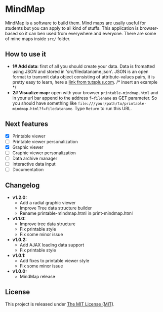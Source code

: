 # MindMap
MindMap is a software to build them. Mind maps are usally useful for students but you can apply to all kind of stuffs. This application is browser-based so it can ben used from everywhere and everyone. There are some of mine maps inside `src/` folder.

## How to use it
* **1# Add data:** first of all you should create your data. Data is fromatted using JSON and stored in 'src/filedataname.json'. JSON is an open format to transmit data object consisting of attribute-values pairs, it is pretty easy to learn, here a [link from tutsplus.com](http://code.tutsplus.com/tutorials/understanding-json--active-8817). /* insert an example */
* **2# Visualize map:** open with your browser `printable-mindmap.html` and in your url bar append to the address `f=filename` as GET parameter. So you should have something like `file:///your/path/to/printable-mindmap.html?f=filedataname`. Type `Return` to run this URL.

## Next features
- [x] Printable viewer
- [ ] Printable viewer personalization
- [x] Graphic viewer
- [ ] Graphic viewer personalization
- [ ] Data archive manager
- [ ] Interactive data input
- [ ] Documentation

## Changelog
* **v1.2.0:**
	- Add a radial graphic viewer
	- Improve Tree data structure builder
	- Rename printable-mindmap.html in print-mindmap.html
* **v1.1.0:**
	- Improve tree data structure
	- Fix printable style
	- Fix some minor issue
* **v1.0.2:**
	- Add AJAX loading data support
	- Fix printable style
* **v1.0.1:**
	- Add fixes to printable viewer style
	- Fix some minor issue
* **v1.0.0:**
	- MindMap release

## License
This project is released under [The MIT License (MIT)](https://github.com/matteocellucci/mindmaps/blob/master/license).
